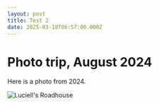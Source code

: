 ```yaml
---
layout: post
title: Test 2
date: 2025-03-18T06:57:00.000Z
---
```

# Photo trip, August 2024

Here is a photo from 2024.

![Luciell's Roadhouse](assets/uploads/20240815-swh01328-hdr.jpg "Luciell's Roadhouse, August 2024")
